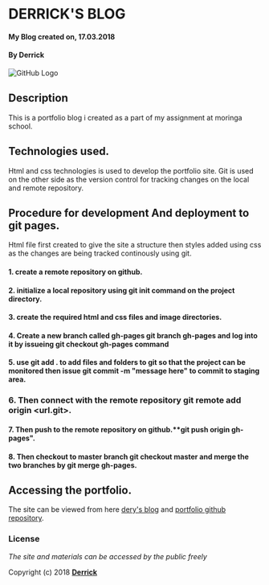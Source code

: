 # DERRICK'S BLOG
#### My Blog created on, 17.03.2018
#### By **Derrick**
![GitHub Logo](../images/deryq.jpg)

## Description
This is a portfolio blog i created as a part of my assignment at moringa school.

## Technologies used.
Html and css technologies is used to develop the portfolio site.
Git is used on the other side as the version control for tracking changes on the local and remote repository.

## Procedure for development And deployment to git pages.
Html file first created to give the site a structure then styles added using css as the changes are being tracked continously using git.

#### 1. create a remote repository on github.
#### 2. initialize a local repository using **git init** command on the project directory.
#### 3. create the required html and css files and image directories.
#### 4. Create a new branch called gh-pages **git branch gh-pages** and log into it by issueing **git checkout gh-pages command**
#### 5. use **git add .** to add files and folders to git so that the project can be monitored then issue **git commit -m "message here"** to commit to staging area.
### 6. Then connect with the remote repository **git remote add origin <url.git>**.
#### 7. Then push to the remote repository on github.**git push origin gh-pages".
#### 8. Then checkout to master branch **git checkout master** and merge the two branches by **git merge gh-pages**.

## Accessing the portfolio.
The site can be viewed from here [dery's blog](https://muriithiderro.github.io/test/)  and [portfolio github repository]().

### License
*The site and materials can be accessed by the public freely*

Copyright (c) 2018 **[Derrick](http://github.com)**

